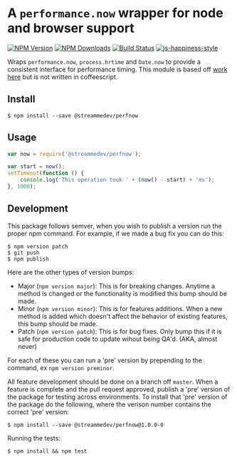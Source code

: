 # A `performance.now` wrapper for node and browser support

[![NPM Version](https://img.shields.io/npm/v/@streammedev/perfnow.svg)](https://npmjs.org/package/@streammedev/perfnow)
[![NPM Downloads](https://img.shields.io/npm/dm/@streammedev/perfnow.svg)](https://npmjs.org/package/@streammedev/perfnow)
[![Build Status](https://api.travis-ci.org/StreamMeDev/perfnow.svg?branch=master)](https://travis-ci.org/streammedev/perfnow)
[![js-happiness-style](https://img.shields.io/badge/code%20style-happiness-brightgreen.svg)](https://github.com/JedWatson/happiness)

Wraps `performance.now`, `process.hrtime` and `Date.now` to provide a consistent interface for performance timing.  This module is
based off [work here](https://github.com/myrne/performance-now) but is not written in coffeescript.

## Install

```
$ npm install --save @streammedev/perfnow
```

## Usage

```javascript
var now = require('@streammedev/perfnow');

var start = now();
setTimeout(function () {
	console.log('This operation took ' + (now() - start) + 'ms');
}, 1000);
```

## Development

This package follows semver, when you wish to publish a version run the proper npm command.  For example, if we made a bug fix you can do this:

```
$ npm version patch
$ git push
$ npm publish
```

Here are the other types of version bumps:

- Major (`npm version major`): This is for breaking changes. Anytime a method is changed or the functionality is modified this bump should be made.
- Minor (`npm version minor`): This is for features additions. When a new method is added which doesn't affect the behavior of existing features, this bump should be made.
- Patch (`npm version patch`): This is for bug fixes. Only bump this if it is safe for production code to update wihout being QA'd.  (AKA, almost never)

For each of these you can run a 'pre' version by prepending to the command, ex `npm version preminor`.

All feature development should be done on a branch off `master`.  When a feature is complete and the pull request approved, 
publish a 'pre' version of the package for testing across environments.  To install that 'pre' version of the package do 
the following, where the verison number contains the correct 'pre' version:

```
$ npm install --save @streammedev/perfnow@1.0.0-0
```

Running the tests:

```
$ npm install && npm test
```
